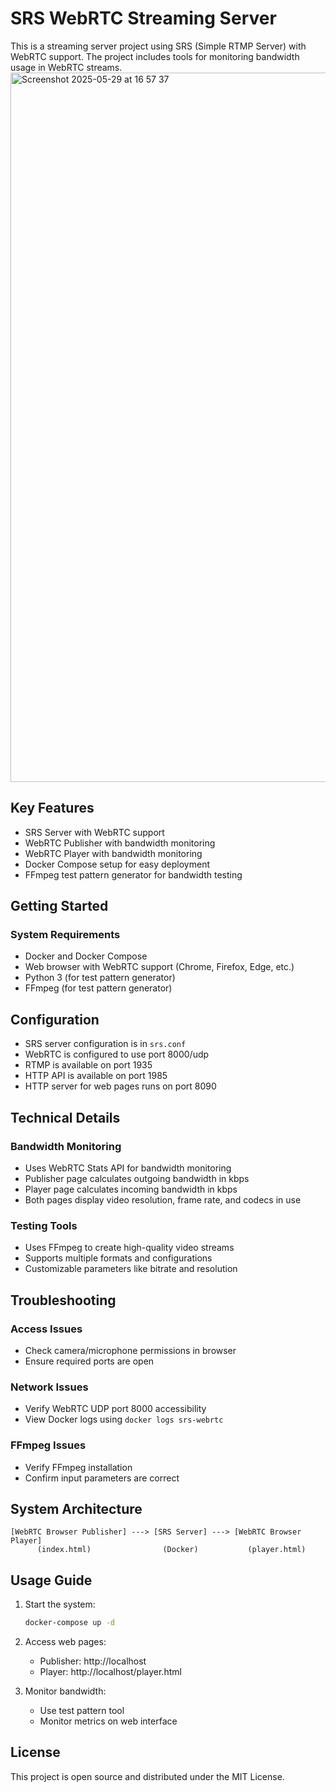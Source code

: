 # SRS WebRTC Streaming Server

This is a streaming server project using SRS (Simple RTMP Server) with WebRTC support. The project includes tools for monitoring bandwidth usage in WebRTC streams.
<img width="1135" alt="Screenshot 2025-05-29 at 16 57 37" src="https://github.com/user-attachments/assets/854362d5-4414-422c-b31a-f8670371f6a7" />

## Key Features

- SRS Server with WebRTC support
- WebRTC Publisher with bandwidth monitoring
- WebRTC Player with bandwidth monitoring
- Docker Compose setup for easy deployment
- FFmpeg test pattern generator for bandwidth testing

## Getting Started

### System Requirements

- Docker and Docker Compose
- Web browser with WebRTC support (Chrome, Firefox, Edge, etc.)
- Python 3 (for test pattern generator)
- FFmpeg (for test pattern generator)

## Configuration

- SRS server configuration is in `srs.conf`
- WebRTC is configured to use port 8000/udp
- RTMP is available on port 1935
- HTTP API is available on port 1985
- HTTP server for web pages runs on port 8090

## Technical Details

### Bandwidth Monitoring

- Uses WebRTC Stats API for bandwidth monitoring
- Publisher page calculates outgoing bandwidth in kbps
- Player page calculates incoming bandwidth in kbps
- Both pages display video resolution, frame rate, and codecs in use

### Testing Tools

- Uses FFmpeg to create high-quality video streams
- Supports multiple formats and configurations
- Customizable parameters like bitrate and resolution

## Troubleshooting

### Access Issues

- Check camera/microphone permissions in browser
- Ensure required ports are open

### Network Issues

- Verify WebRTC UDP port 8000 accessibility
- View Docker logs using `docker logs srs-webrtc`

### FFmpeg Issues

- Verify FFmpeg installation
- Confirm input parameters are correct

## System Architecture

```
[WebRTC Browser Publisher] ---> [SRS Server] ---> [WebRTC Browser Player]
      (index.html)                (Docker)           (player.html)
```

## Usage Guide

1. Start the system:

   ```bash
   docker-compose up -d
   ```

2. Access web pages:

   - Publisher: http://localhost
   - Player: http://localhost/player.html

3. Monitor bandwidth:
   - Use test pattern tool
   - Monitor metrics on web interface

## License

This project is open source and distributed under the MIT License.
